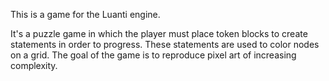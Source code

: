 This is a game for the Luanti engine.  

It's a puzzle game in which the player must place token blocks to create statements in order to progress.  These statements are used to color nodes on a grid.  The goal of the game is to reproduce pixel art of increasing complexity.

